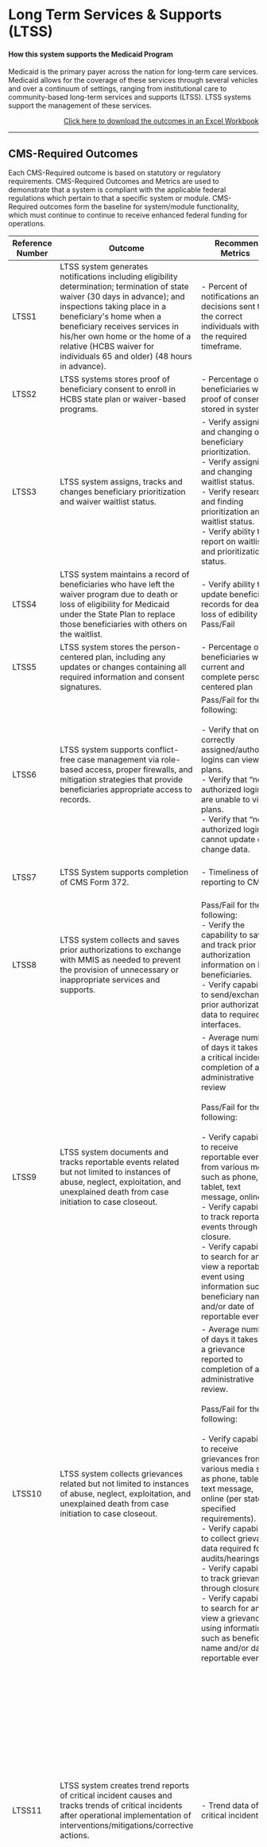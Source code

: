 # Long Term Services & Supports (LTSS)
#### How this system supports the Medicaid Program 

Medicaid is the primary payer across the nation for long-term care services. Medicaid allows for the coverage of these services through several vehicles and over a continuum of settings, ranging from institutional care to community-based long-term services and supports (LTSS). LTSS systems support the management of these services. 

<div align="right">
  <a href="https://github.com/CMSgov/CMCS-DSG-DSS-Certification/raw/NAretakis-Navigation-Flat/Outcomes%20and%20Metrics/Claims%20Processing/CMS-Required%20%26%20State%20Specific%20Outcomes.xlsx">Click here to download the outcomes in an Excel Workbook</a>  
</div>

---

## CMS-Required Outcomes

Each CMS-Required outcome is based on statutory or regulatory requirements. CMS-Required Outcomes and Metrics are used to demonstrate that a system is compliant with the applicable federal regulations which pertain to that a specific system or module. CMS-Required outcomes form the baseline for system/module functionality, which must continue to continue to receive enhanced federal funding for operations. 

| **Reference Number** | &nbsp;&nbsp;&nbsp;&nbsp;**Outcome**&nbsp;&nbsp;&nbsp;&nbsp;          | &nbsp;&nbsp;&nbsp;&nbsp;**Recommended Metrics**&nbsp;&nbsp;&nbsp;&nbsp;                                      | **Regulatory Sources**  | 
| -------------------- | -------------------- | ------------------------------------------------------------ | :---------------------: | 
| LTSS1   | LTSS system generates notifications including eligibility determination; termination of state waiver (30 days in advance); and inspections taking place in a beneficiary's home when a beneficiary receives services in his/her own home or the home of a relative (HCBS waiver for individuals 65 and older) (48 hours in advance).  | - Percent of notifications and decisions sent to the correct individuals within the required timeframe.| 42 CFR 441.307 <br> 42 CFR 441.356 <br> 42 CFR 441.365 <br> 42 CFR 431.206 <br> 42 CFR 431.210 |  
| LTSS2   | LTSS systems stores proof of beneficiary consent to enroll in HCBS state plan or waiver-based programs. | - Percentage of beneficiaries with proof of consent stored in system| 42 CFR 441.301 |  
| LTSS3   | LTSS system assigns, tracks and changes beneficiary prioritization and waiver waitlist status.  | - Verify assigning and changing of beneficiary prioritization. <Br> - Verify assigning and changing waitlist status. <br> - Verify researching and finding prioritization and waitlist status. <br> - Verify ability to report on waitlist and prioritization status. | 42 CFR 441.305 |  
| LTSS4   | LTSS system maintains a record of beneficiaries who have left the waiver program due to death or loss of eligibility for Medicaid under the State Plan to replace those beneficiaries with others on the waitlist. | - Verify ability to update beneficiary records for death, loss of edibility – Pass/Fail | 42 CFR 441.305 |  
| LTSS5   | LTSS system stores the person-centered plan, including any updates or changes containing all required information and consent signatures. | - Percentage of beneficiaries with current and complete person-centered plan  | 42 CFR 441.302 |  
| LTSS6   | LTSS system supports conflict-free case management via role-based access, proper firewalls, and mitigation strategies that provide beneficiaries appropriate access to records. | Pass/Fail for the following: <br><br> - Verify that only correctly assigned/authorized logins can view care plans. <Br> - Verify that “not authorized logins” are unable to view plans. <Br> - Verify that “not authorized logins” cannot update or change data.  | HIPAA <br> 42 CFR 441.301 |  
| LTSS7   | LTSS System supports completion of CMS Form 372. | - Timeliness of reporting to CMS | 42 CFR 433.112 <br> 42 CFR 441.302 |  
| LTSS8   | LTSS system collects and saves prior authorizations to exchange with MMIS as needed to prevent the provision of unnecessary or inappropriate services and supports. | Pass/Fail for the following: <br> - Verify the capability to save and track prior authorization information on LTSS beneficiaries. <br> - Verify capability to send/exchange prior authorization data to required interfaces.  | 42 CFR 441.301 |  
| LTSS9   | LTSS system documents and tracks reportable events related but not limited to instances of abuse, neglect, exploitation, and unexplained death from case initiation to case closeout. | - Average number of days it takes from a critical incident to completion of an administrative review <br><br> Pass/Fail for the following: <br><br> - Verify capability to receive reportable events from various media such as phone, tablet, text message, online. <br> - Verify capability to track reportable events through to closure.<br> - Verify capability to search for and view a reportable event using information such as beneficiary name and/or date of reportable event.  | 42 CFR 441.404 <br> CMS Bulletin, Modifications to Quality Measures and Reporting in §1915(c) Home and Community-Based Waivers, March 12, 2014 <br> 42 CFR 441.585 and 42 CFR Part 438 |     Quarterly    |
| LTSS10   | LTSS system collects grievances related but not limited to instances of abuse, neglect, exploitation, and unexplained death from case initiation to case closeout. | - Average number of days it takes from a grievance reported to completion of an administrative review. <br> <br> Pass/Fail for the following: <br><br> - Verify capability to receive grievances from various media such as phone, tablet, text message, online (per state-specified requirements). <br> - Verify capability to collect grievance data required for audits/hearings. <br> - Verify capability to track grievances through closure. <br> - Verify capability to search for and view a grievance by using information such as beneficiary name and/or date of reportable event.   | 42 CFR 441.464; 441.555 |  
| LTSS11   | LTSS system creates trend reports of critical incident causes and tracks trends of critical incidents after operational implementation of interventions/mitigations/corrective actions. | - Trend data of critical incidents.  | Application for a §1915(c) Home and Community-Based Waiver [Version 3.6, January 2019]<br> Instructions, Technical Guide and Review Criteria p.242-243 (Appendix G-1-e), Modifications to Quality Measures and Reporting in §1915(c) Home and Community-Based Waivers, Page 10 |     Monthly    |


---

## State-Specific Outcomes - CMS Approved

States requesting enhanced FFP for systems that fulfill *state-specific program needs,* beyond minimum legal requirements and the baseline of the *CMS-required outcomes*, should propose *State-Specific Outcomes* which address the proposed enhancements.

When state-specific outcomes statements, keep [these tips](https://cmsgov.github.io/CMCS-DSG-DSS-Certification/writing-outcome-statements) in mind. 
### Examples for Long Term Services & Supports

We are actively gathering and evaluating outcomes statements crafted by states for this business area. 

Please send examples from your state that you'd like to share to <MESCertificationRepo@cms.hhs.gov>. Our team will collect and share the best examples. 




| **State**     | Medicaid Program Goal | Outcome Statement | **Metric(s)** | 
| ------------- | --------------------- | ----------------- | ------------- | 
| &nbsp; | &nbsp; | &nbsp;| &nbsp; | &nbsp; |
| &nbsp; | &nbsp; | &nbsp;| &nbsp; | &nbsp; |
